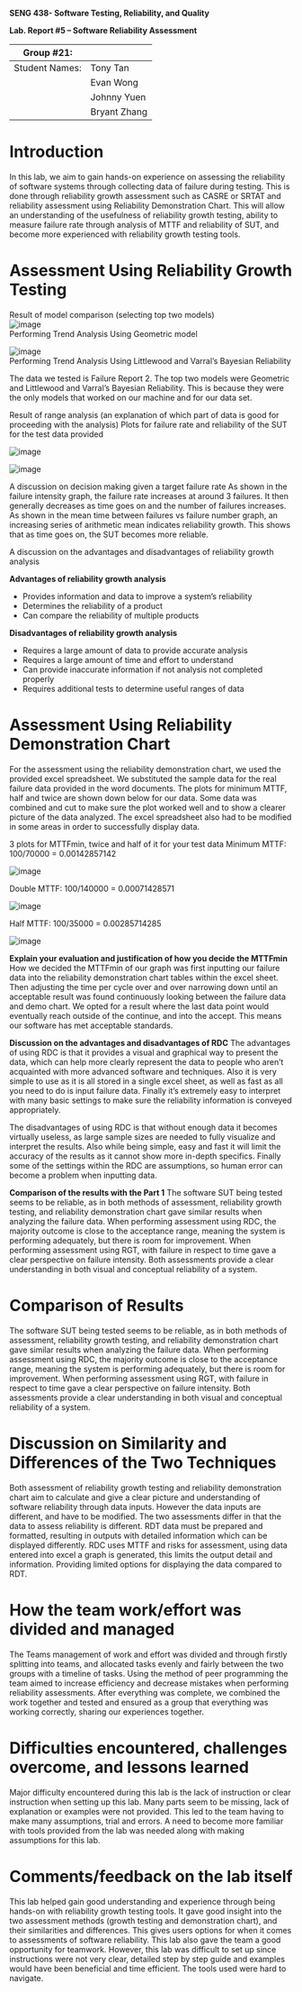 **SENG 438- Software Testing, Reliability, and Quality**

**Lab. Report \#5 – Software Reliability Assessment**

| Group \#21:      |     |
| -------------- | --- |
| Student Names: | Tony Tan |
|                | Evan Wong |
|                | Johnny Yuen |
|                | Bryant Zhang |

# Introduction

In this lab, we aim to gain hands-on experience on assessing the reliability of software systems through collecting data of failure during testing. This is done through reliability growth assessment such as CASRE or SRTAT and reliability assessment using Reliability Demonstration Chart. This will allow an understanding of the usefulness of reliability growth testing, ability to measure failure rate through analysis of MTTF and reliability of SUT, and become more experienced with reliability growth testing tools.

# Assessment Using Reliability Growth Testing 
Result of model comparison (selecting top two models)   
![image](https://user-images.githubusercontent.com/101444825/229654587-84139f13-4fdf-44ab-9e31-2573b69c58be.png)   
Performing Trend Analysis Using Geometric model   


![image](https://user-images.githubusercontent.com/101444825/229654624-0c6827fe-8dfd-47ad-add6-ee86b4bac4e3.png)   
Performing Trend Analysis Using Littlewood and Varral’s Bayesian Reliability

The data we tested is Failure Report 2. The top two models were Geometric and Littlewood and Varral’s Bayesian Reliability. This is because they were the only models that worked on our machine and for our data set.

Result of range analysis (an explanation of which part of data is good for proceeding with the analysis)
Plots for failure rate and reliability of the SUT for the test data provided

![image](https://user-images.githubusercontent.com/101444825/229654683-a46850ac-de6c-4611-bbf3-255d981071d5.png)

![image](https://user-images.githubusercontent.com/101444825/229654695-75bd598d-f44e-4524-a17d-2d7c76604af7.png)

A discussion on decision making given a target failure rate
As shown in the failure intensity graph, the failure rate increases at around 3 failures. It then generally decreases as time goes on and the number of failures increases. 
As shown in the mean time between failures vs failure number graph, an increasing series of arithmetic mean indicates reliability growth. This shows that as time goes on, the SUT becomes more reliable.

A discussion on the advantages and disadvantages of reliability growth analysis

 **Advantages of reliability growth analysis**
* Provides information and data to improve a system’s reliability
* Determines the reliability of a product
* Can compare the reliability of multiple products

**Disadvantages of reliability growth analysis**
* Requires a large amount of data to provide accurate analysis
* Requires a large amount of time and effort to understand
* Can provide inaccurate information if not analysis not completed properly
* Requires additional tests to determine useful ranges of data


# Assessment Using Reliability Demonstration Chart 
For the assessment using the reliability demonstration chart, we used the provided excel spreadsheet. We substituted the sample data for the real failure data provided in the word documents. The plots for minimum MTTF, half and twice are shown down below for our data. Some data was combined and cut to make sure the plot worked well and to show a clearer picture of the data analyzed. The excel spreadsheet also had to be modified in some areas in order to successfully display data.

3 plots for MTTFmin, twice and half of it for your test data
Minimum MTTF: 100/70000 = 0.00142857142

![image](https://user-images.githubusercontent.com/101444825/229654980-374c5d9c-ab98-4dd5-919f-4856cd5a623f.png)

Double MTTF:  100/140000 = 0.00071428571

![image](https://user-images.githubusercontent.com/101444825/229654998-5f56335e-e117-45aa-a91d-f1fa557989ed.png)

Half MTTF: 100/35000 = 0.00285714285

![image](https://user-images.githubusercontent.com/101444825/229655031-c42c03a7-a1c7-4343-873a-e9865ad8ccaa.png)

**Explain your evaluation and justification of how you decide the MTTFmin**
How we decided the MTTFmin of our graph was first inputting our failure data into the reliability demonstration chart tables within the excel sheet. Then adjusting the time per cycle over and over narrowing down until an acceptable result was found continuously looking between the failure data and demo chart. We opted for a result where the last data point would eventually reach outside of the continue, and into the accept. This means our software has met acceptable standards.


**Discussion on the advantages and disadvantages of RDC**
The advantages of using RDC is that it provides a visual and graphical way to present the data, which can help more clearly represent the data to people who aren’t acquainted with more advanced software and techniques. Also it is very simple to use as it is all stored in a single excel sheet, as well as fast as all you need to do is input failure data. Finally it’s extremely easy to interpret with many basic settings to make sure the reliability information is conveyed appropriately. 

The disadvantages of using RDC is that without enough data it becomes virtually useless, as large sample sizes are needed to fully visualize and interpret the results. Also while being simple, easy and fast it will limit the accuracy of the results as it cannot show more in-depth specifics. Finally some of the settings within the RDC are assumptions, so human error can become a problem when inputting data.

**Comparison of the results with the Part 1**
The software SUT being tested seems to be reliable, as in both methods of assessment, reliability growth testing, and reliability demonstration chart gave similar results when analyzing the failure data. When performing assessment using RDC, the majority outcome is close to the acceptance range, meaning the system is performing adequately, but there is room for improvement. When performing assessment using RGT, with failure in respect to time gave a clear perspective on failure intensity. Both assessments provide a clear understanding in both visual and conceptual reliability of a system.


# Comparison of Results
The software SUT being tested seems to be reliable, as in both methods of assessment, reliability growth testing, and reliability demonstration chart gave similar results when analyzing the failure data. When performing assessment using RDC, the majority outcome is close to the acceptance range, meaning the system is performing adequately, but there is room for improvement. When performing assessment using RGT, with failure in respect to time gave a clear perspective on failure intensity. Both assessments provide a clear understanding in both visual and conceptual reliability of a system.


# Discussion on Similarity and Differences of the Two Techniques
Both assessment of reliability growth testing and reliability demonstration chart aim to calculate and give a clear picture and understanding of software reliability through data inputs. However the data inputs are different, and have to be modified. The two assessments differ in that the data to assess reliability is different. RDT data must be prepared and formatted, resulting in outputs with detailed information which can be displayed differently. RDC uses MTTF and risks for assessment, using data entered into excel a graph is generated, this limits the output detail and information. Providing limited options for displaying the data compared to RDT. 

# How the team work/effort was divided and managed
The Teams management of work and effort was divided and through firstly splitting into teams, and allocated tasks evenly and fairly between the two groups with a timeline of tasks. Using the method of peer programming the team aimed to increase efficiency and decrease mistakes when performing reliability assessments. After everything was complete, we combined the work together and tested and ensured as a group that everything was working correctly, sharing our experiences together.


# Difficulties encountered, challenges overcome, and lessons learned
Major difficulty encountered during this lab is the lack of instruction or clear instruction when setting up this lab. Many parts seem to be missing, lack of explanation or examples were not provided. This led to the team having to make many assumptions, trial and errors. A need to become more familiar with tools provided from the lab was needed along with making assumptions for this lab.


# Comments/feedback on the lab itself
This lab helped gain good understanding and experience through being hands-on with reliability growth testing tools. It gave good insight into the two assessment methods (growth testing and demonstration chart), and their similarities and differences. This gives users options for when it comes to assessments of software reliability. This lab also gave the team a good opportunity for teamwork. However, this lab was difficult to set up since instructions were not very clear, detailed step by step guide and examples would have been beneficial and time efficient. The tools used were hard to navigate.

